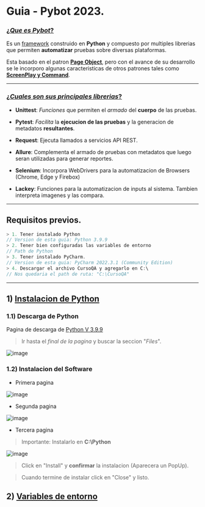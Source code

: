 # Guia - Pybot 2023.

### <u> ¿_Que es __Pybot___? </u>

Es un <u>framework</u> construido en __Python__ y compuesto
por multiples librerias que permiten __automatizar__
pruebas sobre diversas plataformas. <br>

Esta basado en el patron <u>__Page Object__</u>, pero con el avance
de su desarrollo se le incorporo algunas caracteristicas
de otros patrones tales como <u>__ScreenPlay y Command__</u>.

---

### <u>¿_Cuales son sus __principales__ librerias_?</u>

- __Unittest__: _Funciones_ que permiten el _armado_ del __cuerpo__
de las pruebas.

- __Pytest__: _Facilita_ la __ejecucion de las pruebas__ y la generacion de metadatos __resultantes__.

- __Request__: Ejecuta llamados a servicios API REST.

- __Allure__: Complementa el armado de pruebas con metadatos
que luego seran utilizadas para generar reportes.

- __Selenium__: Incorpora WebDrivers para la automatizacion
de Browsers (Chrome, Edge y Firebox)

- __Lackey__: Funciones para la automatizacion de inputs
al sistema. Tambien interpreta imagenes y las compara.

---

## __Requisitos previos__.

~~~ ts
> 1. Tener instalado Python
// Version de esta guia: Python 3.9.9
> 2. Tener bien configuradas las variables de entorno
// Path de Python
> 3. Tener instalado PyCharm.
// Version de esta guia: PyCharm 2022.3.1 (Community Edition)
> 4. Descargar el archivo CursoQA y agregarlo en C:\
// Nos quedaria el path de ruta: "C:\CursoQA"
~~~

---

## 1) <u> __Instalacion de Python__ </u>

### 1.1) __Descarga de Python__

<p> Pagina de descarga de
    <a 
        href="https://www.python.org/downloads/release/python-399/" 
        target="_blank">
        Python V 3.9.9
    </a>
</p>

> Ir hasta el _final de la pagina_ y buscar la seccion "_Files_".

![image](https://user-images.githubusercontent.com/120741890/215074413-51b7f829-5222-4a41-ae4a-1c0bce7ed7e7.png)

### 1.2) __Instalacion del Software__

* Primera pagina

![image](https://user-images.githubusercontent.com/120741890/215204311-ca0701c3-f253-404c-8223-16c040927dff.png)

* Segunda pagina

![image](https://user-images.githubusercontent.com/120741890/215204464-cd8a9699-97b1-443f-bb05-668106baf120.png)

* Tercera pagina

> Importante: Instalarlo en __C:\Python__

![image](https://user-images.githubusercontent.com/120741890/215204676-41865bce-b6f1-4d28-83c4-9e5a90341fb3.png)

> Click en "Install" y __confirmar__ la instalacion (Aparecera un PopUp).

> Cuando termine de instalar click en "Close" y listo.

## 2) <u> __Variables de entorno__ </u>